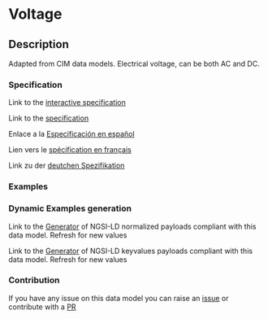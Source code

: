 # Voltage

## Description 

Adapted from CIM data models. Electrical voltage, can be both AC and DC.
### Specification

Link to the [interactive specification](https://swagger.lab.fiware.org/?url=https://github.com/smart-data-models/dataModel.EnergyCIM/blob/master/Voltage/swagger.yaml)

Link to the [specification](https://github.com/smart-data-models/dataModel.EnergyCIM/blob/master/Voltage/doc/spec.md)

Enlace a la [Especificación en español](https://github.com/smart-data-models/dataModel.EnergyCIM/blob/master/Voltage/doc/spec_ES.md)

Lien vers le [spécification en français](https://github.com/smart-data-models/dataModel.EnergyCIM/blob/master/Voltage/doc/spec_FR.md)

Link zu der [deutchen Spezifikation](https://github.com/smart-data-models/dataModel.EnergyCIM/blob/master/Voltage/doc/spec_DE.md)
### Examples
### Dynamic Examples generation

Link to the [Generator](https://smartdatamodels.org/extra/ngsi-ld_generator_v0.92.php?schemaUrl=https://raw.githubusercontent.com/smart-data-models/dataModel.EnergyCIM/master/Voltage/schema.json&email=info@smartdatamodels.org) of NGSI-LD normalized payloads compliant with this data model. Refresh for new values

Link to the [Generator](https://smartdatamodels.org/extra/ngsi-ld_generator_keyvalues_v0.92.php?schemaUrl=https://raw.githubusercontent.com/smart-data-models/dataModel.EnergyCIM/master/Voltage/schema.json&email=info@smartdatamodels.org) of NGSI-LD keyvalues payloads compliant with this data model. Refresh for new values
### Contribution

 If you have any issue on this data model you can raise an [issue](https://github.com/smart-data-models/dataModel.EnergyCIM/issues)  or contribute with a [PR](https://github.com/smart-data-models/dataModel.EnergyCIM/pulls)